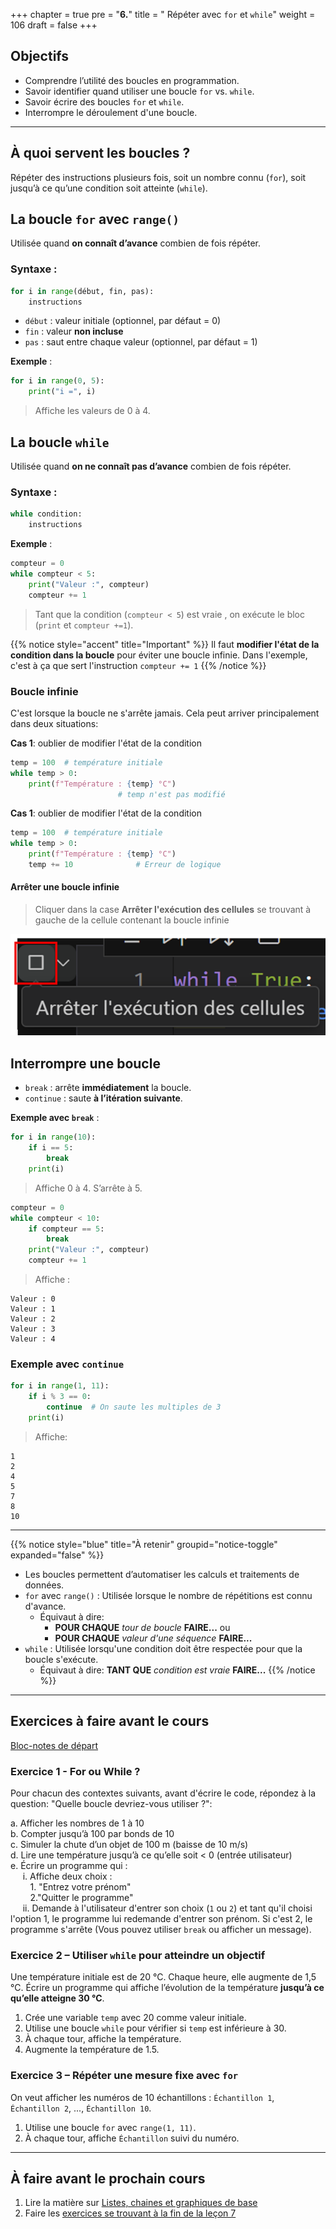 +++
chapter = true
pre = "<b>6.</b>"
title = " Répéter avec `for` et `while`"
weight = 106
draft = false
+++

## Objectifs

* Comprendre l’utilité des boucles en programmation.
* Savoir identifier quand utiliser une boucle `for` vs. `while`.
* Savoir écrire des boucles `for` et `while`.
* Interrompre le déroulement d'une boucle.

---


## À quoi servent les boucles ?

Répéter des instructions plusieurs fois, soit un nombre connu (`for`), soit jusqu’à ce qu’une condition soit atteinte (`while`).

## La boucle `for` avec `range()`

Utilisée quand **on connaît d’avance** combien de fois répéter.

### Syntaxe :

```python
for i in range(début, fin, pas):
    instructions
```

* `début` : valeur initiale (optionnel, par défaut = 0)
* `fin` : valeur **non incluse**
* `pas` : saut entre chaque valeur (optionnel, par défaut = 1)

**Exemple** :

```python
for i in range(0, 5):
    print("i =", i)
```

> Affiche les valeurs de 0 à 4.


## La boucle `while`

Utilisée quand **on ne connaît pas d’avance** combien de fois répéter.

### Syntaxe :

```python
while condition:
    instructions
```

**Exemple** :

```python
compteur = 0
while compteur < 5:
    print("Valeur :", compteur)
    compteur += 1
```

> Tant que la condition (`compteur < 5`) est vraie , on exécute le bloc (`print` et `compteur +=1`).

{{% notice style="accent" title="Important" %}}
Il faut **modifier l'état de la condition dans la boucle** pour éviter une boucle infinie. Dans l'exemple, c'est à ça que sert l'instruction `compteur += 1`
{{% /notice %}}


### Boucle infinie

C'est lorsque la boucle ne s'arrête jamais. Cela peut arriver principalement dans deux situations:

**Cas 1**: oublier de modifier l'état de la condition

```python
temp = 100  # température initiale
while temp > 0:
    print(f"Température : {temp} °C")
    					# temp n'est pas modifié 
```

**Cas 1**: oublier de modifier l'état de la condition
```python
temp = 100  # température initiale
while temp > 0:
    print(f"Température : {temp} °C")
    temp += 10				# Erreur de logique
```

#### Arrêter une boucle infinie

> Cliquer dans la case **Arrêter l'exécution des cellules** se trouvant à gauche de la cellule contenant la boucle infinie

![Arrêt d'une boucle infinie dans VS Code Jupyter](./arret_boucle_infinie.png?width=35vw)

## Interrompre une boucle

* `break` : arrête **immédiatement** la boucle.
* `continue` : saute **à l’itération suivante**.

**Exemple avec `break`** :

```python
for i in range(10):
    if i == 5:
        break
    print(i)
```

> Affiche 0 à 4. S’arrête à 5.

```python
compteur = 0
while compteur < 10:
    if compteur == 5:
        break
    print("Valeur :", compteur)
    compteur += 1
```

> Affiche : 
``` 
Valeur : 0  
Valeur : 1  
Valeur : 2  
Valeur : 3  
Valeur : 4  
```
### Exemple avec `continue`

```python
for i in range(1, 11):
    if i % 3 == 0:
        continue  # On saute les multiples de 3
    print(i)
```

> Affiche:
```
1
2
4
5
7
8
10
```

---

{{% notice style="blue" title="À retenir" groupid="notice-toggle" expanded="false" %}}
* Les boucles permettent d’automatiser les calculs et traitements de données.
* `for` avec `range()` : Utilisée lorsque le nombre de répétitions est connu d'avance.  
   * Équivaut à dire:  
      * **POUR CHAQUE** *tour de boucle* **FAIRE...** ou
      * **POUR CHAQUE** *valeur d'une séquence* **FAIRE...**
* `while` : Utilisée lorsqu'une condition doit être respectée pour que la boucle s'exécute.
   * Équivaut à dire: **TANT QUE** *condition est vraie* **FAIRE...**
{{% /notice %}}


---

## Exercices à faire avant le cours

[Bloc-notes de départ](./exercices_boucles.ipynb)

### Exercice 1 - For ou While ?

Pour chacun des contextes suivants, avant d'écrire le code, répondez à la question: "Quelle boucle devriez-vous utiliser ?":

a. Afficher les nombres de 1 à 10  
b. Compter jusqu’à 100 par bonds de 10  
c. Simuler la chute d’un objet de 100 m (baisse de 10 m/s)  
d. Lire une température jusqu’à ce qu’elle soit < 0 (entrée utilisateur)  
e. Écrire un programme qui :  
&nbsp;&nbsp;&nbsp;&nbsp; i. Affiche deux choix :  
&nbsp;&nbsp;&nbsp;&nbsp;&nbsp;&nbsp;&nbsp;&nbsp;1. "Entrez votre prénom"  
&nbsp;&nbsp;&nbsp;&nbsp;&nbsp;&nbsp;&nbsp;&nbsp;2."Quitter le programme"  
&nbsp;&nbsp;&nbsp;&nbsp; ii. Demande à l'utilisateur d'entrer son choix (`1` ou `2`) et tant qu'il choisi l'option 1, le programme lui redemande d'entrer son prénom. Si c'est 2, le programme s'arrête (Vous pouvez utiliser `break` ou afficher un message).  


### Exercice 2 – Utiliser `while` pour atteindre un objectif

Une température initiale est de 20 °C. Chaque heure, elle augmente de 1,5 °C.
Écrire un programme qui affiche l’évolution de la température **jusqu’à ce qu’elle atteigne 30 °C**.

1. Crée une variable `temp` avec 20 comme valeur initiale.
2. Utilise une boucle `while` pour vérifier si `temp` est inférieure à 30.
3. À chaque tour, affiche la température.
4. Augmente la température de 1.5.


### Exercice 3 – Répéter une mesure fixe avec `for`

On veut afficher les numéros de 10 échantillons : `Échantillon 1`, `Échantillon 2`, ..., `Échantillon 10`.

1. Utilise une boucle `for` avec `range(1, 11)`.
2. À chaque tour, affiche `Échantillon` suivi du numéro.

---

## À faire avant le prochain cours

1. Lire la matière sur [Listes, chaines et graphiques de base](../semaine7/)
2. Faire les [exercices se trouvant à la fin de la leçon 7](../semaine7/#exercices-à-faire-avant-le-cours)
